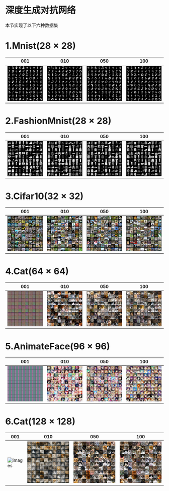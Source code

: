 深度生成对抗网络
===
本节实现了以下六种数据集

# 1.Mnist$(28 \times 28)$
| 001 | 010 | 050 | 100 |
| --- | --- | --- | --- |
| ![images](../Images/07/MNIST_001.png) | ![images](../Images/07/MNIST_010.png) | ![images](../Images/07/MNIST_050.png) | ![images](../Images/07/MNIST_100.png) |

# 2.FashionMnist$(28 \times 28)$
| 001 | 010 | 050 | 100 |
| --- | --- | --- | --- |
| ![images](../Images/07/FashionMnist_001.png) | ![images](../Images/07/FashionMnist_010.png) | ![images](../Images/07/FashionMnist_050.png) | ![images](../Images/07/FashionMnist_100.png) |

# 3.Cifar10$(32 \times 32)$
| 001 | 010 | 050 | 100 |
| --- | --- | --- | --- |
| ![images](../Images/07/Cifar10_001.png) | ![images](../Images/07/Cifar10_010.png) | ![images](../Images/07/Cifar10_050.png) | ![images](../Images/07/Cifar10_100.png) |

# 4.Cat$(64 \times 64)$
| 001 | 010 | 050 | 100 |
| --- | --- | --- | --- |
| ![images](../Images/07/Cat64_001.png) | ![images](../Images/07/Cat64_010.png) | ![images](../Images/07/Cat64_050.png) | ![images](../Images/07/Cat64_100.png) |

# 5.AnimateFace$(96 \times 96)$
| 001 | 010 | 050 | 100 |
| --- | --- | --- | --- |
| ![images](../Images/07/AnimateFace_001.png) | ![images](../Images/07/AnimateFace_010.png) | ![images](../Images/07/AnimateFace_050.png) | ![images](../Images/07/AnimateFace_100.png) |

# 6.Cat$(128 \times 128)$
| 001 | 010 | 050 | 100 |
| --- | --- | --- | --- |
| ![images](../Images/07/Cat128_001.png) | ![images](../Images/07/Cat128_010.png) | ![images](../Images/07/Cat128_050.png) | ![images](../Images/07/Cat128_100.png) |
